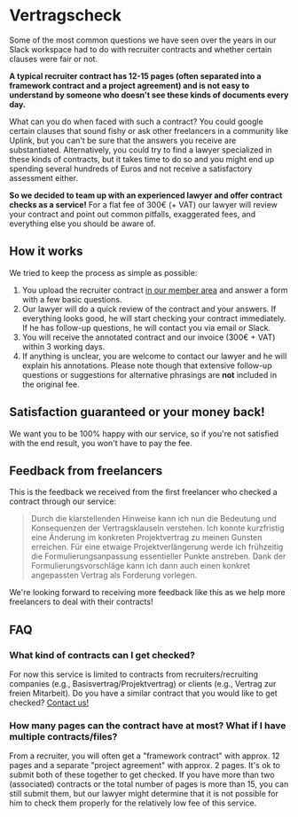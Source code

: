 # Vertragscheck

Some of the most common questions we have seen over the years in our Slack workspace had to do with recruiter contracts and whether certain clauses were fair or not.

**A typical recruiter contract has 12-15 pages (often separated into a framework contract and a project agreement) and is not easy to understand by someone who doesn't see these kinds of documents every day.**

What can you do when faced with such a contract? You could google certain clauses that sound fishy or ask other freelancers in a community like Uplink, but you can't be sure that the answers you receive are substantiated. Alternatively, you could try to find a lawyer specialized in these kinds of contracts, but it takes time to do so and you might end up spending several hundreds of Euros and not receive a satisfactory assessment either.

**So we decided to team up with an experienced lawyer and offer contract checks as a service!** For a flat fee of 300€ (+ VAT) our lawyer will review your contract and point out common pitfalls, exaggerated fees, and everything else you should be aware of.

## How it works

We tried to keep the process as simple as possible:

1. You upload the recruiter contract [in our member area](https://my.uplink.tech/services/contract_checks) and answer a form with a few basic questions.
2. Our lawyer will do a quick review of the contract and your answers. If everything looks good, he will start checking your contract immediately. If he has follow-up questions, he will contact you via email or Slack.
3. You will receive the annotated contract and our invoice (300€ + VAT) within 3 working days.
4. If anything is unclear, you are welcome to contact our lawyer and he will explain his annotations. Please note though that extensive follow-up questions or suggestions for alternative phrasings are **not** included in the original fee.

## Satisfaction guaranteed or your money back!

We want you to be 100% happy with our service, so if you're not satisfied with the end result, you won't have to pay the fee.

## Feedback from freelancers

This is the feedback we received from the first freelancer who checked a contract through our service:

> Durch die klarstellenden Hinweise kann ich nun die Bedeutung und Konsequenzen der Vertragsklauseln verstehen. Ich konnte kurzfristig eine Änderung im konkreten Projektvertrag zu meinen Gunsten erreichen. Für eine etwaige Projektverlängerung werde ich frühzeitig die Formulierungsanpassung essentieller Punkte anstreben. Dank der Formulierungsvorschläge kann ich dann auch einen konkret angepassten Vertrag als Forderung vorlegen.

We're looking forward to receiving more feedback like this as we help more freelancers to deal with their contracts!

## FAQ

### What kind of contracts can I get checked?

For now this service is limited to contracts from recruiters/recruiting companies (e.g., Basisvertrag/Projektvertrag) or clients (e.g., Vertrag zur freien Mitarbeit). Do you have a similar contract that you would like to get checked? [Contact us!](mailto:hello@uplink.tech)

### How many pages can the contract have at most? What if I have multiple contracts/files?

From a recruiter, you will often get a "framework contract" with approx. 12 pages and a separate "project agreement" with approx. 2 pages. It's ok to submit both of these together to get checked. If you have more than two (associated) contracts or the total number of pages is more than 15, you can still submit them, but our lawyer might determine that it is not possible for him to check them properly for the relatively low fee of this service.
